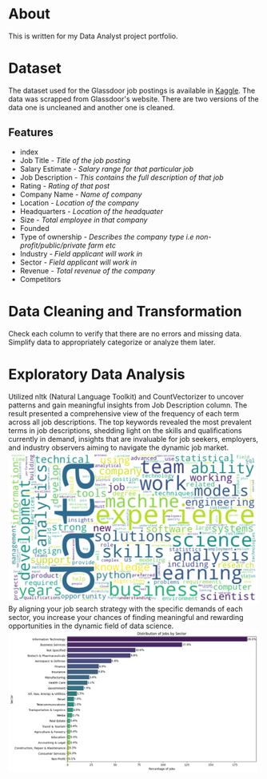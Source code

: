 <h1>About</h1>
This is written for my Data Analyst project portfolio.
<h1>Dataset</h1>
The dataset used for the Glassdoor job postings is available in <a href='https://www.kaggle.com/datasets/rashikrahmanpritom/data-science-job-posting-on-glassdoor'>Kaggle</a>.
The data was scrapped from Glassdoor's website. There are two versions of the data one is uncleaned and another one is cleaned.
<h2>Features</h2>
  <ul>
    <li>index</li>
    <li>Job Title - <i>Title of the job posting</i></li>
    <li>Salary Estimate - <i>Salary range for that particular job</i></li>
    <li>Job Description - <i>This contains the full description of that job</i></li>
    <li>Rating - <i>Rating of that post</i></li>
    <li>Company Name - <i>Name of company</i></li>
    <li>Location - <i>Location of the company</i></li>
    <li>Headquarters - <i>Location of the headquater</i></li>
    <li>Size - <i>Total employee in that company</i></li>
    <li>Founded</li>
    <li>Type of ownership - <i>Describes the company type i.e non-profit/public/private farm etc</i></li>
    <li>Industry - <i>Field applicant will work in</i></li>
    <li>Sector - <i>Field applicant will work in</i></li>
    <li>Revenue - <i>Total revenue of the company</i></li>
    <li>Competitors</li>
  </ul>
<h1>Data Cleaning and Transformation</h1>
Check each column to verify that there are no errors and missing data.
<br>
Simplify data to appropriately categorize or analyze them later.
<h1>Exploratory Data Analysis</h1>
Utilized nltk (Natural Language Toolkit) and CountVectorizer to uncover patterns and gain meaningful insights from Job Description column. The result presented a comprehensive view of the frequency of each term across all job descriptions. The top keywords revealed the most prevalent terms in job descriptions, shedding light on the skills and qualifications currently in demand, insights that are invaluable for job seekers, employers, and industry observers aiming to navigate the dynamic job market.
<br>
<img src='Images/WordCloud.png' width=500px, length=150px alt='Word Cloud'>
<br>
By aligning your job search strategy with the specific demands of each sector, you increase your chances of finding meaningful and rewarding opportunities in the dynamic field of data science.
<br>
<img src='Images/Sector.png' width=500px, length=150px alt='Sector'>
